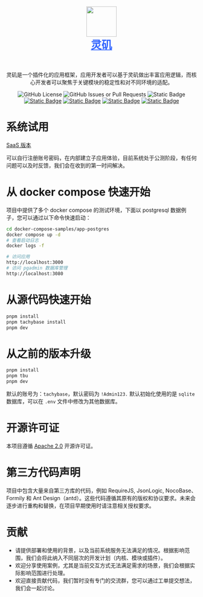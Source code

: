 <h1 align="center" style="border-bottom: none">
    <div>
        <a style="color:#36f" href="https://www.tachybase.com">
            <img src="https://tachybase-1321007335.cos.ap-shanghai.myqcloud.com/3733d6bd0a3376a93ba6180b32194369.png" width="80" />
            <br>
            灵矶
        </a>
    </div>
</h1>

<br>

<p align="center">
  灵矶是一个插件化的应用框架，应用开发者可以基于灵矶做出丰富应用逻辑，而核心开发者可以聚焦于关键模块的稳定性和对不同环境的适配。
</p>
<p align="center">
   <img alt="GitHub License" src="https://img.shields.io/github/license/tachybase/tachybase">
   <img alt="GitHub Issues or Pull Requests" src="https://img.shields.io/github/issues/tachybase/tachybase">
   <img alt="Static Badge" src="https://img.shields.io/badge/build-passing-brightgreen">
   <a href="./README.md"><img alt="Static Badge" src="https://img.shields.io/badge/English Version-red"></a>
   <a href="./README.ZH-CN.md"><img alt="Static Badge" src="https://img.shields.io/badge/中文版本-blue"></a>
   <a href="https://gitee.com/tachybase/tachybase"><img alt="Static Badge" src="https://img.shields.io/badge/gitee-green"></a>
   <a href="https://github.com/tachybase/tachybase"><img alt="Static Badge" src="https://img.shields.io/badge/Github-lightblack"></a>
</p>

# 系统试用

[SaaS 版本](https://apps.tachybase.com/) 

可以自行注册账号密码，在内部建立子应用体验，目前系统处于公测阶段，有任何问题可以及时反馈，我们会在收到的第一时间解决。

# 从 docker compose 快速开始

项目中提供了多个 docker compose 的测试环境，下面以 postgresql 数据例子，您可以通过以下命令快速启动：

```bash 
cd docker-compose-samples/app-postgres
docker compose up -d
# 查看启动日志
docker logs -f

# 访问应用
http://localhost:3000
# 访问 pgadmin 数据库管理
http://localhost:3080
```

# 从源代码快速开始

```bash 
pnpm install
pnpm tachybase install
pnpm dev
```

# 从之前的版本升级

```bash
pnpm install
pnpm tbu
pnpm dev
```

默认的账号为：`tachybase`，默认密码为 `!Admin123.`
默认初始化使用的是 `sqlite` 数据库，可以在 `.env` 文件中修改为其他数据库。

# 开源许可证

本项目遵循  [Apache 2.0](LICENSE) 开源许可证。

# 第三方代码声明

项目中包含大量来自第三方库的代码，例如 RequireJS, JsonLogic, NocoBase、Formily 和 Ant Design（antd）。这些代码遵循其原有的版权和协议要求。未来会逐步进行重构和替换，在项目早期使用时请注意相关授权要求。

# 贡献

- 请提供部署和使用的背景，以及当前系统服务无法满足的情况。根据影响范围，我们会将此纳入不同层次的开发计划（内核、模块或插件）。
- 欢迎分享使用案例，尤其是当前交互方式无法满足需求的场景，我们会根据实际影响范围进行处理。
- 欢迎直接贡献代码，我们暂时没有专门的交流群，您可以通过工单提交想法，我们会一起讨论。
